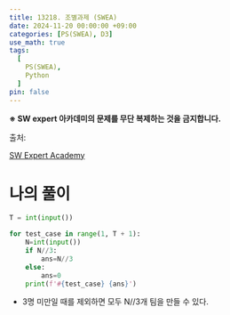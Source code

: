 ```yaml
---
title: 13218. 조별과제 (SWEA)
date: 2024-11-20 00:00:00 +09:00
categories: [PS(SWEA), D3]
use_math: true
tags:
  [
    PS(SWEA),
    Python
  ]
pin: false
---
```


**※ SW expert 아카데미의 문제를 무단 복제하는 것을 금지합니다.**

출처: 

[SW Expert Academy](https://swexpertacademy.com/main/code/problem/problemDetail.do?problemLevel=3&contestProbId=AXzjvCCq-PwDFASs&categoryId=AXzjvCCq-PwDFASs&categoryType=CODE&problemTitle=&orderBy=INQUERY_COUNT&selectCodeLang=PYTHON&select-1=3&pageSize=10&pageIndex=4)

# 나의 풀이

```python
T = int(input())

for test_case in range(1, T + 1):
    N=int(input())
    if N//3:
        ans=N//3
    else:
        ans=0
    print(f'#{test_case} {ans}')
```

- 3명 미만일 때를 제외하면 모두 N//3개 팀을 만들 수 있다.